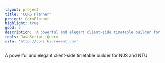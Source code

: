 ```yaml
---
layout: project
title: 'CORS Planner'
project: CorsPlanner
highlight: true
good: 3
description: 'A powerful and elegant client-side timetable builder for NUS and NTU.'
tools: JavaScript jQuery
site: 'http://cors.bicrement.com'
---
```


A powerful and elegant client-side timetable builder for NUS and NTU
